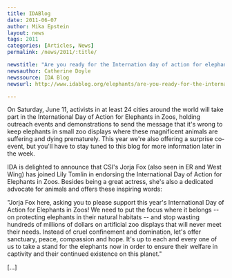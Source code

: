 ```yaml
---
title: IDABlog 
date: 2011-06-07
author: Mika Epstein
layout: news
tags: 2011 
categories: [Articles, News]
permalink: /news/2011/:title/

newstitle: "Are you ready for the Internation day of action for elephants in zoos?"
newsauthor: Catherine Doyle 
newssource: IDA Blog  
newsurl: http://www.idablog.org/elephants/are-you-ready-for-the-international-day-of-action-for-elephants-in-zoos/  

---
```

 On Saturday, June 11, activists in at least 24 cities around the world will take part in the International Day of Action for Elephants in Zoos, holding outreach events and demonstrations to send the message that it's wrong to keep elephants in small zoo displays where these magnificent animals are suffering and dying prematurely. This year we're also offering a surprise co-event, but you'll have to stay tuned to this blog for more information later in the week. 

IDA is delighted to announce that CSI's Jorja Fox (also seen in ER and West Wing) has joined Lily Tomlin in endorsing the International Day of Action for Elephants in Zoos. Besides being a great actress, she's also a dedicated advocate for animals and offers these inspiring words: 

"Jorja Fox here, asking you to please support this year's International Day of Action for Elephants in Zoos! We need to put the focus where it belongs -- on protecting elephants in their natural habitats -- and stop wasting hundreds of millions of dollars on artificial zoo displays that will never meet their needs. Instead of cruel confinement and domination, let's offer sanctuary, peace, compassion and hope. It's up to each and every one of us to take a stand for the elephants now in order to ensure their welfare in captivity and their continued existence on this planet." 

[...]  
